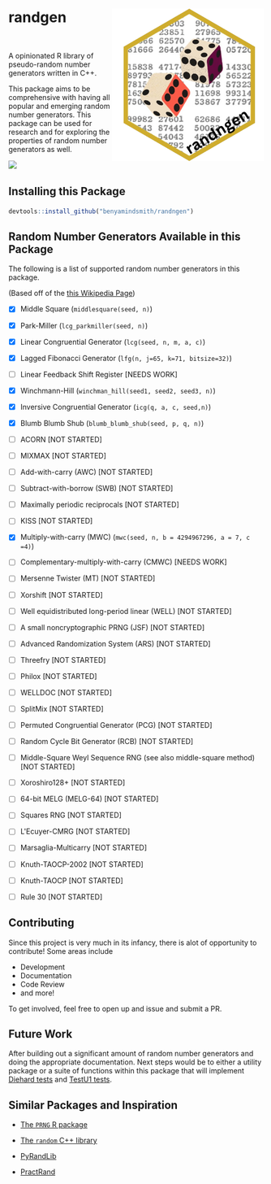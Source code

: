 # randgen <a href='https://github.com/benyamindsmith/randngen'><img src='https://raw.githubusercontent.com/benyamindsmith/randngen/main/logo.png' align="right" height="300" /></a>    
  <a target="_blank" href="https://discord.gg/VX3pzJyfSw"><img src="https://dcbadge.limes.pink/api/server/VX3pzJyfSw" alt="" /></a>  

<!--
Adding a webhook
This is some text
--->
A opinionated R library of pseudo-random number generators written in C++.

This package aims to be comprehensive with having all popular and emerging random number generators. This package can be used for research and for exploring the properties of random number generators as well. 

![](https://github.com/user-attachments/assets/24323dfd-ed8b-4120-ab3d-605864d42cc1)

## Installing this Package

```r
devtools::install_github("benyamindsmith/randngen")
```
## Random Number Generators Available in this Package

The following is a list of supported random number generators in this package. 

(Based off of the [this Wikipedia Page](https://en.wikipedia.org/wiki/List_of_random_number_generators))

- [x] Middle Square (`middlesquare(seed, n)`)

- [x] Park-Miller (`lcg_parkmiller(seed, n)`)

- [x] Linear Congruential Generator (`lcg(seed, n, m, a, c)`)

- [x] Lagged Fibonacci Generator (`lfg(n, j=65, k=71, bitsize=32)`)

- [ ] Linear Feedback Shift Register [NEEDS WORK]

- [x] Winchmann-Hill (`winchman_hill(seed1, seed2, seed3, n)`)

- [x] Inversive Congruential Generator (`icg(q, a, c, seed,n)`)

- [x] Blumb Blumb Shub (`blumb_blumb_shub(seed, p, q, n)`)

- [ ] ACORN [NOT STARTED]

- [ ] MIXMAX [NOT STARTED]

- [ ] Add-with-carry (AWC) [NOT STARTED]

- [ ] Subtract-with-borrow (SWB) [NOT STARTED]

- [ ] Maximally periodic reciprocals [NOT STARTED]

- [ ] KISS [NOT STARTED]

- [x] Multiply-with-carry (MWC) (`mwc(seed, n, b = 4294967296, a = 7, c =4)`)

- [ ] Complementary-multiply-with-carry (CMWC)  [NEEDS WORK]

- [ ] Mersenne Twister (MT)  [NOT STARTED]

- [ ] Xorshift  [NOT STARTED]

- [ ] Well equidistributed long-period linear (WELL)  [NOT STARTED]

- [ ] A small noncryptographic PRNG (JSF)  [NOT STARTED]

- [ ] Advanced Randomization System (ARS)  [NOT STARTED]

- [ ] Threefry  [NOT STARTED]

- [ ] Philox  [NOT STARTED]

- [ ] WELLDOC  [NOT STARTED]

- [ ] SplitMix  [NOT STARTED]

- [ ] Permuted Congruential Generator (PCG)  [NOT STARTED]

- [ ] Random Cycle Bit Generator (RCB)  [NOT STARTED]

- [ ] Middle-Square Weyl Sequence RNG (see also middle-square method)  [NOT STARTED]

- [ ] Xoroshiro128+  [NOT STARTED]

- [ ] 64-bit MELG (MELG-64) [NOT STARTED]

- [ ] Squares RNG  [NOT STARTED]

- [ ] L'Ecuyer-CMRG [NOT STARTED]

- [ ] Marsaglia-Multicarry [NOT STARTED]

- [ ] Knuth-TAOCP-2002 [NOT STARTED]

- [ ] Knuth-TAOCP [NOT STARTED]

- [ ] Rule 30 [NOT STARTED]

## Contributing

Since this project is very much in its infancy, there is alot of opportunity to contribute! Some areas include

- Development
- Documentation
- Code Review
- and more!

To get involved, feel free to open up and issue and submit a PR. 

## Future Work

After building out a significant amount of random number generators and doing the appropriate documentation. Next steps would be to either a utility package or a suite of functions within this package that will implement [Diehard tests](https://en.wikipedia.org/wiki/Diehard_tests) and [TestU1 tests](https://en.wikipedia.org/wiki/TestU01).

## Similar Packages and Inspiration

- [The `PRNG` R package](https://cran.r-project.org/web/packages/PRNG/PRNG.pdf)

- [The `random` C++ library](https://en.cppreference.com/w/cpp/numeric/random)

- [PyRandLib](https://github.com/schmouk/PyRandLib) 

- [PractRand](https://github.com/tylov-fork/PractRand)


